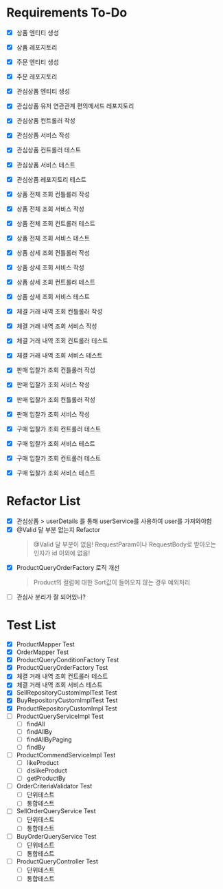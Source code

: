 # Requirements To-Do

- [x] 상품 엔티티 생성
- [x] 상품 레포지토리
- [x] 주문 엔티티 생성
- [x] 주문 레포지토리

- [x] 관심상품 엔티티 생성
- [x] 관심상품 유저 연관관계 편의메서드 레포지토리
- [x] 관심상품 컨트롤러 작성
- [x] 관심상품 서비스 작성
- [x] 관심상품 컨트롤러 테스트
- [x] 관심상품 서비스 테스트
- [x] 관심상품 레포지토리 테스트

- [x] 상품 전체 조회 컨틀롤러 작성
- [x] 상품 전체 조회 서비스 작성
- [x] 상품 전체 조회 컨트롤러 테스트
- [x] 상품 전체 조회 서비스 테스트

- [x] 상품 상세 조회 컨틀롤러 작성
- [x] 상품 상세 조회 서비스 작성
- [x] 상품 상세 조회 컨트롤러 테스트
- [x] 상품 상세 조회 서비스 테스트

- [x] 체결 거래 내역 조회 컨틀롤러 작성
- [x] 체결 거래 내역 조회 서비스 작성
- [x] 체결 거래 내역 조회 컨트롤러 테스트
- [x] 체결 거래 내역 조회 서비스 테스트

- [x] 판매 입찰가 조회 컨틀롤러 작성
- [x] 판매 입찰가 조회 서비스 작성
- [x] 판매 입찰가 조회 컨틀롤러 작성
- [x] 판매 입찰가 조회 서비스 작성

- [x] 구매 입찰가 조회 컨트롤러 테스트
- [x] 구매 입찰가 조회 서비스 테스트
- [x] 구매 입찰가 조회 컨트롤러 테스트
- [x] 구매 입찰가 조회 서비스 테스트

# Refactor List

- [x] 관심상품 > userDetails 를 통해 userService를 사용하여 user를 가져와야함
- [x] @Valid 달 부분 없는지 Refactor
  > @Valid 달 부분이 없음! RequestParam이나 RequestBody로 받아오는 인자가 id 이외에 없음!
- [x] ProductQueryOrderFactory 로직 개선
  > Product의 컬럼에 대한 Sort값이 들어오지 않는 경우 예외처리
- [ ] 관심사 분리가 잘 되어있나?

# Test List

- [x] ProductMapper Test
- [x] OrderMapper Test
- [x] ProductQueryConditionFactory Test
- [x] ProductQueryOrderFactory Test
- [x] 체결 거래 내역 조회 컨트롤러 테스트
- [x] 체결 거래 내역 조회 서비스 테스트
- [x] SellRepositoryCustomImplTest Test
- [x] BuyRepositoryCustomImplTest Test
- [x] ProductRepositoryCustomImpl Test
- [ ] ProductQueryServiceImpl Test
    - [ ] findAll
    - [ ] findAllBy
    - [ ] findAllByPaging
    - [ ] findBy
- [ ] ProductCommendServiceImpl Test
    - [ ] likeProduct
    - [ ] dislikeProduct
    - [ ] getProductBy
- [ ] OrderCriteriaValidator Test
    - [ ] 단위테스트
    - [ ] 통합테스트
- [ ] SellOrderQueryService Test
    - [ ] 단위테스트
    - [ ] 통합테스트
- [ ] BuyOrderQueryService Test
    - [ ] 단위테스트
    - [ ] 통합테스트
- [ ] ProductQueryController Test
    - [ ] 단위테스트
    - [ ] 통합테스트